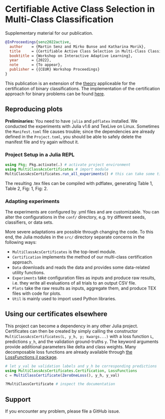 # Certifiable Active Class Selection in Multi-Class Classification

Supplementary material for our publication.

```bibtex
@InProceedings{senz2022active,
  author    = {Martin Senz and Mirko Bunse and Katharina Morik},
  title     = {Certifiable Active Class Selection in Multi-Class Classification},
  booktitle = {Workshop on Interactive Adaptive Learning},
  year      = {2022},
  note      = {To appear},
  publisher = {{CEUR} Workshop Proceedings}
}
```

This publication is an extension of the [theory](https://2021.ecmlpkdd.org/wp-content/uploads/2021/07/sub_598.pdf) appliceable for the certification of binary classifications. The implementation of the certification approach for binary problems can be found [here](https://github.com/mirkobunse/AcsCertificates.jl).


## Reproducing plots

**Preliminaries:** You need to have `julia` and `pdflatex` installed. We conducted the experiments with Julia v1.6 and TexLive on Linux. Sometimes the `Manifest.toml` file causes trouble; since the dependencies are already defined in the `Project.toml`, you should be able to safely delete the manifest file and try again without it.

### Project Setup in a Julia REPL

```julia
using Pkg; Pkg.activate(.) # activate project environment 
using MultiClassAcsCertificates # import module
MultiClassAcsCertificates.run_all_experiments() # this can take some time...
```
The resulting .tex files can be compiled with pdflatex, generating Table 1, Table 2, Fig: 1, Fig: 2. 

### Adapting experiments
The experiments are configured by .yml files and are customizable. You can alter the configurations in the `conf/` directory, e.g. try different seeds, classifiers, or data sets.

More severe adaptations are possible through changing the code. To this end, the Julia modules in the `src/` directory separate concerns in the following ways:

- `MultiClassAcsCertificates` is the top-level module.
- `Certification` implements the method of our multi-class certification approach.
- `Data` downloads and reads the data and provides some data-related utility functions.
- `Experiments` take configuration files as inputs and produce raw results, i.e. they write all evaluations of all trials to an output CSV file.
- `Plots` take the raw results as inputs, aggregate them, and produce TEX files with code for plots.
- `Util` is mainly used to import used Python libraries.

## Using our certificates elsewhere

This project can become a dependency in any other Julia project. Certificates can then be created by simply calling the constructor `MultiClassAcsCertificates(L, y_h, y; kwargs...)` with a loss function `L`, predictions `y_h`, and the validation ground-truths `y`. The keyword arguments provide additional parameters like delta and class weights. Many decomposable loss functions are already available through [the LossFunctions.jl package](https://github.com/JuliaML/LossFunctions.jl).

```julia
# let y_val be validation labels and y_h be corresponding predictions
using MultiClassAcsCertificates.Certification, LossFunctions
c = MultiClassCertificate(ZeroOneLoss(), y_h, y_val)

?MultiClassCertificate # inspect the documentation
```

## Support

If you encounter any problem, please file a GitHub issue.